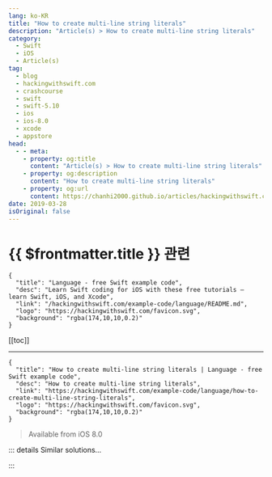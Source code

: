 ```yaml
---
lang: ko-KR
title: "How to create multi-line string literals"
description: "Article(s) > How to create multi-line string literals"
category:
  - Swift
  - iOS
  - Article(s)
tag: 
  - blog
  - hackingwithswift.com
  - crashcourse
  - swift
  - swift-5.10
  - ios
  - ios-8.0
  - xcode
  - appstore
head:
  - - meta:
    - property: og:title
      content: "Article(s) > How to create multi-line string literals"
    - property: og:description
      content: "How to create multi-line string literals"
    - property: og:url
      content: https://chanhi2000.github.io/articles/hackingwithswift.com/example-code/language/how-to-create-multi-line-string-literals.html
date: 2019-03-28
isOriginal: false
---
```


# {{ $frontmatter.title }} 관련

```component VPCard
{
  "title": "Language - free Swift example code",
  "desc": "Learn Swift coding for iOS with these free tutorials – learn Swift, iOS, and Xcode",
  "link": "/hackingwithswift.com/example-code/language/README.md",
  "logo": "https://hackingwithswift.com/favicon.svg",
  "background": "rgba(174,10,10,0.2)"
}
```

[[toc]]

---

```component VPCard
{
  "title": "How to create multi-line string literals | Language - free Swift example code",
  "desc": "How to create multi-line string literals",
  "link": "https://hackingwithswift.com/example-code/language/how-to-create-multi-line-string-literals",
  "logo": "https://hackingwithswift.com/favicon.svg",
  "background": "rgba(174,10,10,0.2)"
}
```

> Available from iOS 8.0

<!-- TODO: 작성 -->

<!-- 
By default Swift strings can’t span more than one line. One simple way around this is to use the new line character `\n`, but that only works for strings that are displayed – if you’re just trying to format your string nicely, you should use multi-line strings instead.

Multi-line strings work similarly to regular strings in that they support things like string interpolation, but they have the added benefit that they can be spread over as many lines as you need.

To start a string literal, you need to write three double quotation marks, `”””`, then press return. You can then go ahead and write a string as long as you want, including variables and line breaks, before ending your string by pressing return then writing three more double quotation marks.

I've been specific about pressing return because string literals have two important rules: when you open a string using `"""` the content of your string must begin on a new line, and when you end a multi-line string using `”””` that must also begin on a new line.

Here it is in action:

```swift
let longString = """
When you write a string that spans multiple
lines make sure you start its content on a
line all of its own, and end it with three
quotes also on a line of their own.
Multi-line strings also let you write "quote marks"
freely inside your strings, which is great!
"""
```

That creates a new string with several line breaks right there in the definition – much easier to read and write.

-->

::: details Similar solutions…

<!--
/quick-start/swiftui/how-to-create-multi-column-lists-using-table">How to create multi-column lists using Table 
/quick-start/swiftui/how-to-create-multi-step-animations-using-phase-animators">How to create multi-step animations using phase animators 
/example-code/strings/how-to-calculate-the-rot13-of-a-string">How to calculate the ROT13 of a string 
/example-code/system/how-to-convert-dates-and-times-to-a-string-using-dateformatter">How to convert dates and times to a string using DateFormatter 
/quick-start/swiftui/how-to-create-and-compose-custom-views">How to create and compose custom views</a>
-->

:::

